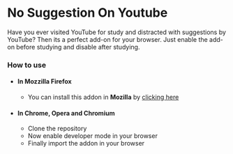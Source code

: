 # No Suggestion On Youtube

Have you ever visited YouTube for study and distracted with suggestions by YouTube?
Then its a perfect add-on for your browser. Just enable the add-on before studying and disable after studying.

### How to use
* #### In Mozzilla Firefox
  * You can install this addon in <b>Mozilla</b> by <a href="https://addons.mozilla.org/en-US/firefox/addon/no-suggestions-on-yt/" title="Go to mozilla store">clicking here</a>  

* #### In Chrome, Opera and Chromium
  * Clone the repository
  * Now enable developer mode in your browser
  * Finally import the addon in your browser
